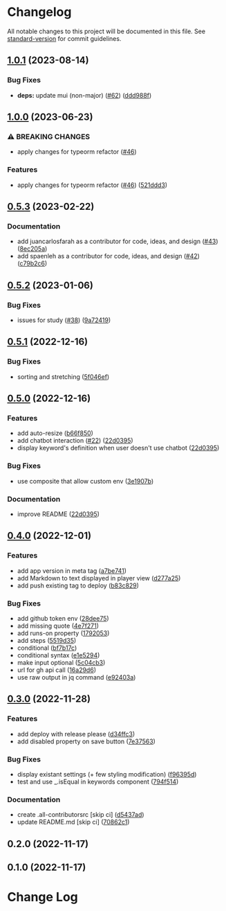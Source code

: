 # Changelog

All notable changes to this project will be documented in this file. See [standard-version](https://github.com/conventional-changelog/standard-version) for commit guidelines.

## [1.0.1](https://github.com/graasp/graasp-app-text-analysis/compare/v1.0.0...v1.0.1) (2023-08-14)


### Bug Fixes

* **deps:** update mui (non-major) ([#62](https://github.com/graasp/graasp-app-text-analysis/issues/62)) ([ddd988f](https://github.com/graasp/graasp-app-text-analysis/commit/ddd988ffa2ada792dd84a9971d62da84f1e69bd0))

## [1.0.0](https://github.com/graasp/graasp-app-text-analysis/compare/v0.5.3...v1.0.0) (2023-06-23)


### ⚠ BREAKING CHANGES

* apply changes for typeorm refactor ([#46](https://github.com/graasp/graasp-app-text-analysis/issues/46))

### Features

* apply changes for typeorm refactor ([#46](https://github.com/graasp/graasp-app-text-analysis/issues/46)) ([521ddd3](https://github.com/graasp/graasp-app-text-analysis/commit/521ddd369f45941c02f3057a0e47a70eefa2d5b9))

## [0.5.3](https://github.com/graasp/graasp-app-text-analysis/compare/v0.5.2...v0.5.3) (2023-02-22)


### Documentation

* add juancarlosfarah as a contributor for code, ideas, and design ([#43](https://github.com/graasp/graasp-app-text-analysis/issues/43)) ([8ec205a](https://github.com/graasp/graasp-app-text-analysis/commit/8ec205a244b6bcbc7bbec1e430d8b543ff8d8767))
* add spaenleh as a contributor for code, ideas, and design ([#42](https://github.com/graasp/graasp-app-text-analysis/issues/42)) ([c79b2c6](https://github.com/graasp/graasp-app-text-analysis/commit/c79b2c6f8d7587c53f2309cd62391452316182de))

## [0.5.2](https://github.com/graasp/graasp-app-text-analysis/compare/v0.5.1...v0.5.2) (2023-01-06)


### Bug Fixes

* issues for study ([#38](https://github.com/graasp/graasp-app-text-analysis/issues/38)) ([9a72419](https://github.com/graasp/graasp-app-text-analysis/commit/9a72419245faf1dae685afa17ae49898dfd5cc1e))

## [0.5.1](https://github.com/graasp/graasp-app-text-analysis/compare/v0.5.0...v0.5.1) (2022-12-16)


### Bug Fixes

* sorting and stretching ([5f046ef](https://github.com/graasp/graasp-app-text-analysis/commit/5f046efa1904540220f034e775a631017c8ca005))

## [0.5.0](https://github.com/graasp/graasp-app-text-analysis/compare/v0.4.0...v0.5.0) (2022-12-16)


### Features

* add auto-resize ([b66f850](https://github.com/graasp/graasp-app-text-analysis/commit/b66f850f9444a2056cbc372f264d6468dc9bc7d1))
* add chatbot interaction ([#22](https://github.com/graasp/graasp-app-text-analysis/issues/22)) ([22d0395](https://github.com/graasp/graasp-app-text-analysis/commit/22d0395fbc4c2eb2bd953ee35ade59afe933f31e))
* display keyword's definition when user doesn't use chatbot ([22d0395](https://github.com/graasp/graasp-app-text-analysis/commit/22d0395fbc4c2eb2bd953ee35ade59afe933f31e))


### Bug Fixes

* use composite that allow custom env ([3e1907b](https://github.com/graasp/graasp-app-text-analysis/commit/3e1907bfe1b216123524444a71da943f1ebfd89b))


### Documentation

* improve README ([22d0395](https://github.com/graasp/graasp-app-text-analysis/commit/22d0395fbc4c2eb2bd953ee35ade59afe933f31e))

## [0.4.0](https://github.com/graasp/graasp-app-text-analysis/compare/v0.3.0...v0.4.0) (2022-12-01)

### Features

- add app version in meta tag ([a7be741](https://github.com/graasp/graasp-app-text-analysis/commit/a7be7418675f6ecf33213fcbe4a0ee26ca4cfaf2))
- add Markdown to text displayed in player view ([d277a25](https://github.com/graasp/graasp-app-text-analysis/commit/d277a2552c4da0e8f481327cd897bb679b19f384))
- add push existing tag to deploy ([b83c829](https://github.com/graasp/graasp-app-text-analysis/commit/b83c8291f1ad220157217d4e2c1a13729e81a78b))

### Bug Fixes

- add github token env ([28dee75](https://github.com/graasp/graasp-app-text-analysis/commit/28dee758af7fd1eb4219e811067baf63bb5e815a))
- add missing quote ([4e7f271](https://github.com/graasp/graasp-app-text-analysis/commit/4e7f271e30e6e2914bad296e10e87f9375bd468c))
- add runs-on property ([1792053](https://github.com/graasp/graasp-app-text-analysis/commit/179205303d0b62fc87098b9faa0579cc4e330017))
- add steps ([5519d35](https://github.com/graasp/graasp-app-text-analysis/commit/5519d35e11089acbf94f0efc930826512c41e176))
- conditional ([bf7b17c](https://github.com/graasp/graasp-app-text-analysis/commit/bf7b17c2a54a6747173420eef98c4c273cac1398))
- conditional syntax ([e1e5294](https://github.com/graasp/graasp-app-text-analysis/commit/e1e52947b926550a21291c6133de7af17fab9cfe))
- make input optional ([5c04cb3](https://github.com/graasp/graasp-app-text-analysis/commit/5c04cb3466428b34e90b3eb48f18fa41871d4add))
- url for gh api call ([16a29d6](https://github.com/graasp/graasp-app-text-analysis/commit/16a29d6ceb9665729b5083881ba2af47739d6b05))
- use raw output in jq command ([e92403a](https://github.com/graasp/graasp-app-text-analysis/commit/e92403a9199293f0dcc42de53cf010cf474116a2))

## [0.3.0](https://github.com/graasp/graasp-app-text-analysis/compare/v0.2.0...v0.3.0) (2022-11-28)

### Features

- add deploy with release please ([d34ffc3](https://github.com/graasp/graasp-app-text-analysis/commit/d34ffc3588ec2d5778f7297c3a7072b8e1a5a31d))
- add disabled property on save button ([7e37563](https://github.com/graasp/graasp-app-text-analysis/commit/7e375631a21d64de44e6ef6951c2b6da5c26d157))

### Bug Fixes

- display existant settings (+ few styling modification) ([f96395d](https://github.com/graasp/graasp-app-text-analysis/commit/f96395d8554471aac51020b4c780274ea9701f68))
- test and use \_.isEqual in keywords component ([794f514](https://github.com/graasp/graasp-app-text-analysis/commit/794f5144c9273c5ea7096794c6646c458514eb95))

### Documentation

- create .all-contributorsrc [skip ci] ([d5437ad](https://github.com/graasp/graasp-app-text-analysis/commit/d5437ad212fec9a549f5b51cd9542bd3c06f5301))
- update README.md [skip ci] ([70862c1](https://github.com/graasp/graasp-app-text-analysis/commit/70862c17966f66fff0cee4c6334f698b25c46fcd))

## 0.2.0 (2022-11-17)

## 0.1.0 (2022-11-17)

# Change Log

